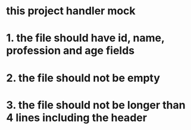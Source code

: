 # this project  handler mock

# 1. the file should have id, name, profession and age fields
# 2. the file should not be empty
# 3. the file should not be longer than 4 lines including the header